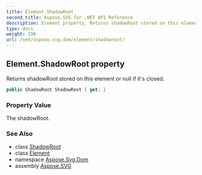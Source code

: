 ```yaml
---
title: Element.ShadowRoot
second_title: Aspose.SVG for .NET API Reference
description: Element property. Returns shadowRoot stored on this element or null if its closed
type: docs
weight: 190
url: /net/aspose.svg.dom/element/shadowroot/
---
```

## Element.ShadowRoot property

Returns shadowRoot stored on this element or null if it's closed.

```csharp
public ShadowRoot ShadowRoot { get; }
```

### Property Value

The shadowRoot.

### See Also

* class [ShadowRoot](../../shadowroot/)
* class [Element](../)
* namespace [Aspose.Svg.Dom](../../../aspose.svg.dom/)
* assembly [Aspose.SVG](../../../)

